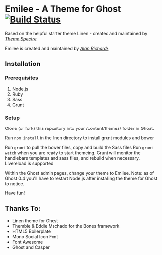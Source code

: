# Emilee - A Theme for Ghost [![Build Status](https://travis-ci.org/alarobric/Emilee.png?branch=master)](https://travis-ci.org/alarobric/Emilee)

Based on the helpful starter theme Linen - created and maintained by *[Theme Spectre](http://themespectre.com/linen)*

Emilee is created and maintained by *[Alan Richards](http://alarobric.com)*

## Installation

### Prerequisites

1. Node.js
2. Ruby
3. Sass
4. Grunt


### Setup

Clone (or fork) this repository into your /content/themes/ folder in Ghost.

Run `npm install` in the linen directory to install grunt modules and bower

Run `grunt` to pull the bower files, copy and build the Sass files
Run `grunt watch` when you are ready to start themeing. Grunt will monitor the handlebars templates and sass files, and rebuild when necessary. Livereload is supported.

Within the Ghost admin pages, change your theme to Emilee. Note: as of Ghost 0.4 you'll have to restart Node.js after installing the theme for Ghost to notice.

Have fun!

## Thanks To:

* Linen theme for Ghost
* Themble & Eddie Machado for the Bones framework
* HTML5 Boilerplate
* Mono Social Icon Font
* Font Awesome
* Ghost and Casper
